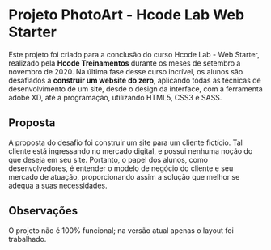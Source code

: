 # Projeto PhotoArt - Hcode Lab Web Starter

Este projeto foi criado para a conclusão do curso Hcode Lab - Web Starter, realizado pela **Hcode Treinamentos** durante os meses de setembro a novembro de 2020. Na última fase desse curso incrível, os alunos são desafiados a **construir um website do zero**, aplicando todas as técnicas de desenvolvimento de um site, desde o design da interface, com a ferramenta adobe XD, até a programação, utilizando HTML5, CSS3 e SASS.

## Proposta

A proposta do desafio foi construir um site para um cliente fictício. Tal cliente está ingressando no mercado digital, e possui nenhuma noção do que deseja em seu site. Portanto, o papel dos alunos, como desenvolvedores, é entender o modelo de negócio do cliente e seu mercado de atuação, proporcionando assim a solução que melhor se adequa a suas necessidades.

## Observações

O projeto não é 100% funcional; na versão atual apenas o layout foi trabalhado.
